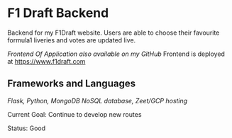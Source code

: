 # F1 Draft Backend
Backend for my F1Draft website. Users are able to choose their favourite formula1 liveries and votes are updated live.

*Frontend Of Application also available on my GitHub*
Frontend is deployed at https://www.f1draft.com

## Frameworks and Languages
*Flask, Python, MongoDB NoSQL database, Zeet/GCP hosting*


Current Goal: Continue to develop new routes

Status: Good
